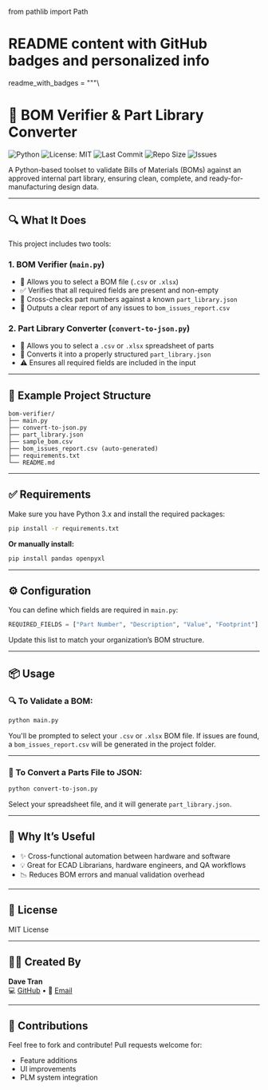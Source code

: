 from pathlib import Path

# README content with GitHub badges and personalized info
readme_with_badges = """\
# 🧰 BOM Verifier & Part Library Converter

![Python](https://img.shields.io/badge/Python-3.11-blue?logo=python)
![License: MIT](https://img.shields.io/badge/License-MIT-green.svg)
![Last Commit](https://img.shields.io/github/last-commit/davetru/bom-verifier)
![Repo Size](https://img.shields.io/github/repo-size/davetru/bom-verifier)
![Issues](https://img.shields.io/github/issues/davetru/bom-verifier)

A Python-based toolset to validate Bills of Materials (BOMs) against an approved internal part library, ensuring clean, complete, and ready-for-manufacturing design data.

---

## 🔍 What It Does

This project includes two tools:

### 1. **BOM Verifier (`main.py`)**
- 📂 Allows you to select a BOM file (`.csv` or `.xlsx`)
- ✅ Verifies that all required fields are present and non-empty
- 🔎 Cross-checks part numbers against a known `part_library.json`
- 🧾 Outputs a clear report of any issues to `bom_issues_report.csv`

### 2. **Part Library Converter (`convert-to-json.py`)**
- 📂 Allows you to select a `.csv` or `.xlsx` spreadsheet of parts
- 🔄 Converts it into a properly structured `part_library.json`
- ⚠️ Ensures all required fields are included in the input

---

## 📁 Example Project Structure

```
bom-verifier/
├── main.py
├── convert-to-json.py
├── part_library.json
├── sample_bom.csv
├── bom_issues_report.csv (auto-generated)
├── requirements.txt
└── README.md
```

---

## ✅ Requirements

Make sure you have Python 3.x and install the required packages:

```bash
pip install -r requirements.txt
```

**Or manually install:**

```bash
pip install pandas openpyxl
```

---

## ⚙️ Configuration

You can define which fields are required in `main.py`:

```python
REQUIRED_FIELDS = ["Part Number", "Description", "Value", "Footprint"]
```

Update this list to match your organization’s BOM structure.

---

## 📦 Usage

### 🔍 To Validate a BOM:

```bash
python main.py
```
You'll be prompted to select your `.csv` or `.xlsx` BOM file. If issues are found, a `bom_issues_report.csv` will be generated in the project folder.

---

### 🧱 To Convert a Parts File to JSON:

```bash
python convert-to-json.py
```
Select your spreadsheet file, and it will generate `part_library.json`.

---

## 💼 Why It’s Useful

- ✨ Cross-functional automation between hardware and software
- 💡 Great for ECAD Librarians, hardware engineers, and QA workflows
- 📉 Reduces BOM errors and manual validation overhead

---

## 📜 License

MIT License

---

## 🙋‍♂️ Created By

**Dave Tran**  
💻 [GitHub](https://github.com/davetru) • 📧 [Email](mailto:david@davidtrutran.om)

---

## 🤝 Contributions

Feel free to fork and contribute! Pull requests welcome for:
- Feature additions
- UI improvements
- PLM system integration
